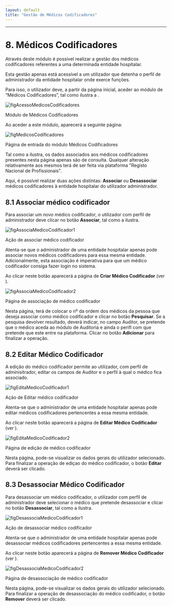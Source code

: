 ```yaml
---
layout: default
title: "Gestão de Médicos Codificadores"
---
```



---

# 8. Médicos Codificadores
<div id="gestaoMedicos"></div>

Através deste módulo é possível realizar a gestão dos médicos codificadores referentes a uma determinada entidade hospitalar.

Esta gestão apenas está acessível a um utilizador que detenha o perfil de administrador da entidade hospitalar onde exerce funções.

Para isso, o utilizador deve, a partir da página inicial, aceder ao módulo de “Médicos Codificadores”, tal como ilustra a [](#figAcessoMedicosCodificadores).

![figAcessoMedicosCodificadores](img/pages/8_1.jpg)

<p class="caption" id="figAcessoMedicosCodificadores">Módulo de Médicos Codificadores</p>

Ao aceder a este módulo, aparecerá a seguinte página:

![figMedicosCodificadores](img/pages/8_2.jpg)

<p class="caption" id="figMedicosCodificadores">Página de entrada do módulo Médicos Codificadores</p>

Tal como a [](#figMedicosCodificadores) ilustra, os dados associados aos médicos codificadores presentes nesta página apenas são de consulta.
Qualquer alteração relativamente aos mesmos terá de ser feita via plataforma "Registo Nacional de Profissionais".

Aqui, é possível realizar duas ações distintas: **Associar** ou **Desassociar** médicos codificadores à entidade hospitalar do utilizador administrador.


## 8.1 Associar médico codificador
<div id="criarMedico"></div>

Para associar um novo médico codificador, o utilizador com perfil de administrador deve clicar no botão **Associar**, tal como a [](#figAssociaMedicoCodificador1) ilustra.

![figAssociaMedicoCodificador1](img/pages/8_1_1.jpg)

<p class="caption" id="figAssociaMedicoCodificador1">Ação de associar médico codificador</p>

Atenta-se que o administrador de uma entidade hospitalar apenas pode associar novos médicos codificadores para essa mesma entidade. 
Adicionalmente, esta associação é imperativa para que um médico codificador consiga fazer login no sistema.

Ao clicar neste botão aparecerá a página de **Criar Médico Codificador** (ver [](#figAssociaMedicoCodificador2)).

![figAssociaMedicoCodificador2](img/pages/8_1_2.jpg)

<p class="caption" id="figAssociaMedicoCodificador2">Página de associação de médico codificador</p>

Nesta página, terá de colocar o nº da ordem dos médicos da pessoa que deseja associar como médico codificador e clicar no botão **Pesquisar**.
Se a pesquisa devolver resultado, deverá indicar, no campo Auditor, se pretende que o médico aceda ao módulo de Auditoria e ainda o perifl com que pretende que este entre na plataforma.
Clicar no botão **Adicionar** para finalizar a operação.

## 8.2 Editar Médico Codificador 
<div id="editarMedico"></div>

A edição do médico codificador permite ao utilizador, com perfil de adminisitrador, editar os campos de Auditor e o perfil à qual o médico fica associado.

![figEditaMedicoCodificador1](img/pages/8_2_1.jpg)

<p class="caption" id="figEditaMedicoCodificador1">Ação de Editar médico codificador</p>

Atenta-se que o administrador de uma entidade hospitalar apenas pode editar médicos codificadores pertencentes a essa mesma entidade. 

Ao clicar neste botão aparecerá a página de **Editar Médico Codificador** (ver [](#figEditaMedicoCodificador2)).

![figEditaMedicoCodificador2](img/pages/8_2_2.jpg)

<p class="caption" id="figEditaMedicoCodificador2">Página de edição de médico codificador</p>

Nesta página, pode-se visualizar os dados gerais do utilizador selecionado.
Para finalizar a operação de ediçao do médico codificador, o botão **Editar** deverá ser clicado.

## 8.3 Desassociar Médico Codificador
<div id="removerMedico"></div>

Para desassociar um médico codificador, o utilizador com perfil de administrador deve selecionar o médico que pretende desassociar e clicar no botão **Desassociar**, tal como a [](#figDesassociaMedicoCodificador1) ilustra.

![figDesassociaMedicoCodificador1](img/pages/8_3_1.jpg)

<p class="caption" id="figDesassociaMedicoCodificador1">Ação de desassociar médico codificador</p>

Atenta-se que o administrador de uma entidade hospitalar apenas pode desassociar médicos codificadores pertencentes a essa mesma entidade. 

Ao clicar neste botão aparecerá a página de **Remover Médico Codificador** (ver [](#figDesassociaMedicoCodificador2)).

![figDesassociaMedicoCodificador2](img/pages/8_3_2.jpg)

<p class="caption" id="figDesassociaMedicoCodificador2">Página de desassociação de médico codificador</p>

Nesta página, pode-se visualizar os dados gerais do utilizador selecionado.
Para finalizar a operação de desassociação do médico codificador, o botão **Remover** deverá ser clicado.